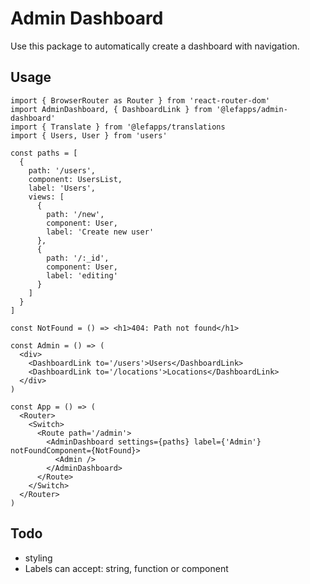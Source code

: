 # Admin Dashboard

Use this package to automatically create a dashboard with navigation.

## Usage

```JSX
import { BrowserRouter as Router } from 'react-router-dom'
import AdminDashboard, { DashboardLink } from '@lefapps/admin-dashboard'
import { Translate } from '@lefapps/translations
import { Users, User } from 'users'

const paths = [
  {
    path: '/users',
    component: UsersList,
    label: 'Users',
    views: [
      {
        path: '/new',
        component: User,
        label: 'Create new user'
      },
      {
        path: '/:_id',
        component: User,
        label: 'editing'
      }
    ]
  }
]

const NotFound = () => <h1>404: Path not found</h1>

const Admin = () => (
  <div>
    <DashboardLink to='/users'>Users</DashboardLink>
    <DashboardLink to='/locations'>Locations</DashboardLink>
  </div>
)

const App = () => (
  <Router>
    <Switch>
      <Route path='/admin'>
        <AdminDashboard settings={paths} label={'Admin'} notFoundComponent={NotFound}>
          <Admin />
        </AdminDashboard>
      </Route>
    </Switch>
  </Router>
)
```

## Todo

* styling
* Labels can accept: string, function or component